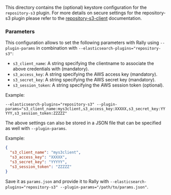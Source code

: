 This directory contains the (optional) keystore configuration for the `repository-s3` plugin.
For more details on secure settings for the repository-s3 plugin please refer to the [repository-s3-client](https://www.elastic.co/guide/en/elasticsearch/plugins/current/repository-s3-client.html) documentation.

### Parameters

This configuration allows to set the following parameters with Rally using `--plugin-params` in combination with `--elasticsearch-plugins="repository-s3"`:

* `s3_client_name`: A string specifying the clientname to associate the above credentials with (mandatory).
* `s3_access_key`: A string specifying the AWS access key (mandatory).
* `s3_secret_key`: A string specifying the AWS secret key (mandatory).
* `s3_session_token`: A string specifying the AWS session token (optional).

Example:

`--elasticsearch-plugins="repository-s3" --plugin-params="s3_client_name:mys3client,s3_access_key:XXXXX,s3_secret_key:YYYYY,s3_session_token:ZZZZZ"`

The above settings can also be stored in a JSON file that can be specified as well with `--plugin-params`.

Example:

```json
{
  "s3_client_name": "mys3client",
  "s3_access_key": "XXXXX",
  "s3_secret_key": "YYYYY",
  "s3_session_token": "ZZZZZ"
}
```   

Save it as `params.json` and provide it to Rally with `--elasticsearch-plugins="repository-s3" --plugin-params="/path/to/params.json"`.
